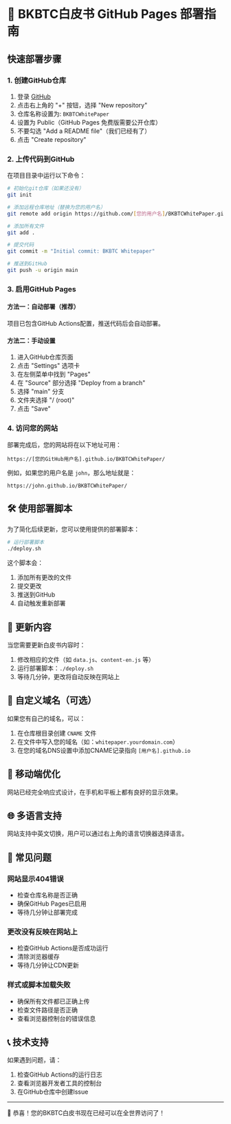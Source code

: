 # 🚀 BKBTC白皮书 GitHub Pages 部署指南

## 快速部署步骤

### 1. 创建GitHub仓库

1. 登录 [GitHub](https://github.com)
2. 点击右上角的 "+" 按钮，选择 "New repository"
3. 仓库名称设置为: `BKBTCWhitePaper`
4. 设置为 Public（GitHub Pages 免费版需要公开仓库）
5. 不要勾选 "Add a README file"（我们已经有了）
6. 点击 "Create repository"

### 2. 上传代码到GitHub

在项目目录中运行以下命令：

```bash
# 初始化git仓库（如果还没有）
git init

# 添加远程仓库地址（替换为您的用户名）
git remote add origin https://github.com/[您的用户名]/BKBTCWhitePaper.git

# 添加所有文件
git add .

# 提交代码
git commit -m "Initial commit: BKBTC Whitepaper"

# 推送到GitHub
git push -u origin main
```

### 3. 启用GitHub Pages

#### 方法一：自动部署（推荐）
项目已包含GitHub Actions配置，推送代码后会自动部署。

#### 方法二：手动设置
1. 进入GitHub仓库页面
2. 点击 "Settings" 选项卡
3. 在左侧菜单中找到 "Pages"
4. 在 "Source" 部分选择 "Deploy from a branch"
5. 选择 "main" 分支
6. 文件夹选择 "/ (root)"
7. 点击 "Save"

### 4. 访问您的网站

部署完成后，您的网站将在以下地址可用：

```
https://[您的GitHub用户名].github.io/BKBTCWhitePaper/
```

例如，如果您的用户名是 `john`，那么地址就是：
```
https://john.github.io/BKBTCWhitePaper/
```

## 🛠️ 使用部署脚本

为了简化后续更新，您可以使用提供的部署脚本：

```bash
# 运行部署脚本
./deploy.sh
```

这个脚本会：
1. 添加所有更改的文件
2. 提交更改
3. 推送到GitHub
4. 自动触发重新部署

## 📝 更新内容

当您需要更新白皮书内容时：

1. 修改相应的文件（如 `data.js`、`content-en.js` 等）
2. 运行部署脚本：`./deploy.sh`
3. 等待几分钟，更改将自动反映在网站上

## 🔧 自定义域名（可选）

如果您有自己的域名，可以：

1. 在仓库根目录创建 `CNAME` 文件
2. 在文件中写入您的域名（如：`whitepaper.yourdomain.com`）
3. 在您的域名DNS设置中添加CNAME记录指向 `[用户名].github.io`

## 📱 移动端优化

网站已经完全响应式设计，在手机和平板上都有良好的显示效果。

## 🌐 多语言支持

网站支持中英文切换，用户可以通过右上角的语言切换器选择语言。

## 🚨 常见问题

### 网站显示404错误
- 检查仓库名称是否正确
- 确保GitHub Pages已启用
- 等待几分钟让部署完成

### 更改没有反映在网站上
- 检查GitHub Actions是否成功运行
- 清除浏览器缓存
- 等待几分钟让CDN更新

### 样式或脚本加载失败
- 确保所有文件都已正确上传
- 检查文件路径是否正确
- 查看浏览器控制台的错误信息

## 📞 技术支持

如果遇到问题，请：
1. 检查GitHub Actions的运行日志
2. 查看浏览器开发者工具的控制台
3. 在GitHub仓库中创建Issue

---

🎉 恭喜！您的BKBTC白皮书现在已经可以在全世界访问了！